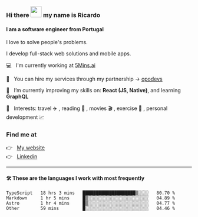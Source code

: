 ### Hi there <img src="https://raw.githubusercontent.com/iampavangandhi/iampavangandhi/master/gifs/Hi.gif" width="30"> my name is Ricardo
#### I am a software engineer from Portugal
I love to solve people's problems.

I develop full-stack web solutions and mobile apps.

💻  &nbsp; I'm currently working at <a href="https://5mins.ai/">5Mins.ai</a>

💼  &nbsp; You can hire my services through my partnership -> <a href="https://github.com/opodevs">opodevs</a>

🌱 &nbsp; I’m currently improving my skills on: **React (JS, Native)**, and learning **GraphQL**

💙 &nbsp; Interests: travel ✈️ , reading 📖 , movies 🎬 , exercise 🏃 , personal development 📈

### Find me at

<p align="left">
  👉  &nbsp;
  <a href="https://ricardopbarbosa.com" target="_blank">
    My website
  </a>
  <br/>
  👉 &nbsp;
  <a href="https://www.linkedin.com/in/ricardopbarbosa" target="_blank">
    Linkedin
  </a>
</p>

<hr />

#### 🛠 These are the languages I work with most frequently
<!--START_SECTION:waka-->

```text
TypeScript   18 hrs 3 mins   ████████████████████▒░░░░   80.70 %
Markdown     1 hr 5 mins     █▒░░░░░░░░░░░░░░░░░░░░░░░   04.89 %
Astro        1 hr 4 mins     █▒░░░░░░░░░░░░░░░░░░░░░░░   04.77 %
Other        59 mins         █░░░░░░░░░░░░░░░░░░░░░░░░   04.46 %
```

<!--END_SECTION:waka-->
